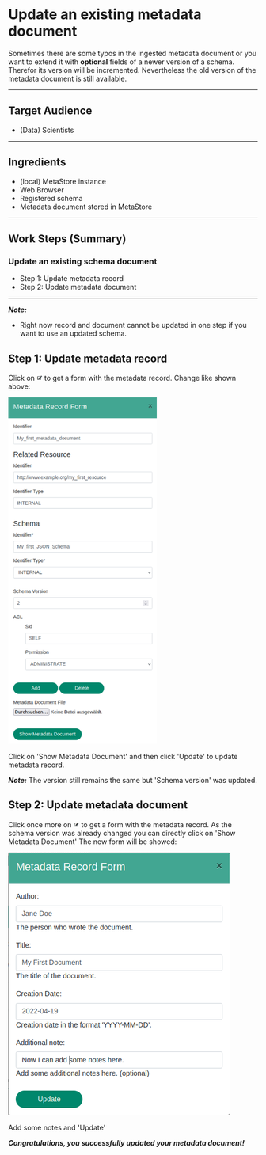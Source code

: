 # Update an existing metadata document
Sometimes there are some typos in the ingested metadata document or you want to 
extend it with **optional** fields of a newer version of a schema. Therefor its 
version will be incremented. Nevertheless the old version of the metadata document
is still available.

---

## Target Audience

- (Data) Scientists

---

## Ingredients

- (local) MetaStore instance
- Web Browser
- Registered schema
- Metadata document stored in MetaStore

---

## Work Steps (Summary)


### Update an existing schema document
 * Step 1: Update metadata record
 * Step 2: Update metadata document
---

***Note:*** 
- Right now record and document cannot be updated in one step if you want to use
an updated schema.

## Step 1: Update metadata record
Click on <img src="/images/EditEntry.png" alt="Edit Entry" style="max-height:15px;" />
to get a form with the metadata record. Change like shown above:

<div class="centerbox">
    <img src="/images/MetadataManagement_Step6.png" alt="List of Schema Records" style="max-height:50em;" />
</div>

Click on 'Show Metadata Document' and then click 'Update' to update metadata record.

***Note:*** The version still remains the same but 'Schema version' was updated.  



## Step 2: Update metadata document
Click once more on <img src="/images/EditEntry.png" alt="Edit Entry" style="max-height:15px;" />
to get a form with the metadata record. As the schema version was already changed 
you can directly click on 'Show Metadata Document'
The new form will be showed:

<div class="centerbox">
    <img src="/images/MetadataManagement_Step7.png" alt="List of Schema Records" style="max-height:50em;" />
</div>

Add some notes and 'Update'

***Congratulations, you successfully updated your metadata document!***
